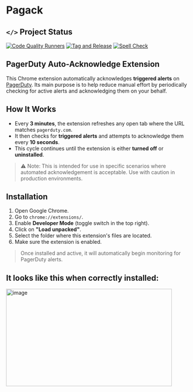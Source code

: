 # Pagack

## `</>` Project Status

[![Code Quality Runners](https://img.shields.io/github/actions/workflow/status/kashan-1/pagack/code-quality.yml?branch=main&style=flat-square&label=Code%20Quality)](https://github.com/kashan-1/pagack/actions/workflows/code-quality.yml) [![Tag and Release](https://img.shields.io/github/actions/workflow/status/kashan-1/pagack/tags-check-and-release.yml?branch=main&style=flat-square&label=Tag%20and%20Release)](https://github.com/kashan-1/pagack/actions/workflows/tags-check-and-release.yml) [![Spell Check](https://img.shields.io/github/actions/workflow/status/kashan-1/pagack/spell-check.yml?branch=main&style=flat-square&label=Spell%20Check)](https://github.com/kashan-1/pagack/actions/workflows/spell-check.yml)


## PagerDuty Auto-Acknowledge Extension

This Chrome extension automatically acknowledges **triggered alerts** on [PagerDuty](https://www.pagerduty.com). Its main purpose is to help reduce manual effort by periodically checking for active alerts and acknowledging them on your behalf.

## How It Works

- Every **3 minutes**, the extension refreshes any open tab where the URL matches `pagerduty.com`.
- It then checks for **triggered alerts** and attempts to acknowledge them every **10 seconds**.
- This cycle continues until the extension is either **turned off** or **uninstalled**.

> ⚠️ Note: This is intended for use in specific scenarios where automated acknowledgement is acceptable. Use with caution in production environments.

## Installation

1. Open Google Chrome.
2. Go to `chrome://extensions/`.
3. Enable **Developer Mode** (toggle switch in the top right).
4. Click on **"Load unpacked"**.
5. Select the folder where this extension's files are located.
6. Make sure the extension is enabled.

> Once installed and active, it will automatically begin monitoring for PagerDuty alerts.

## It looks like this when correctly installed:

<img width="453" height="266" alt="image" src="https://github.com/user-attachments/assets/b159764d-732d-4a4f-8b4b-4c0e474b8d91" />
